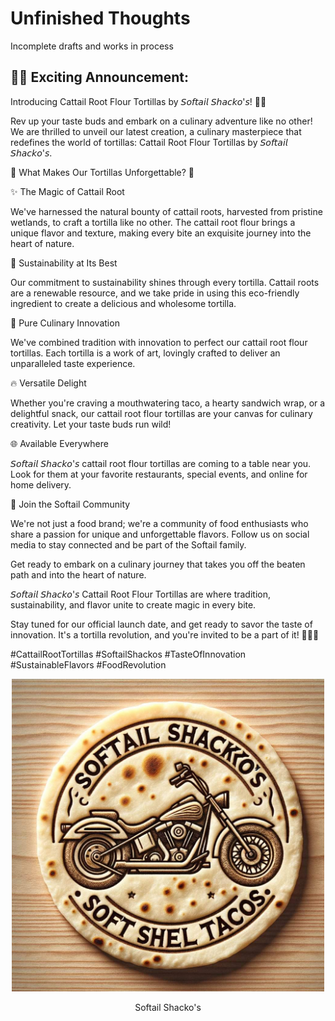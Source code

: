 # Unfinished Thoughts

Incomplete drafts and works in process

## 🌿🌮 Exciting Announcement:

Introducing Cattail Root Flour Tortillas by 𝘚𝘰𝘧𝘵𝘢𝘪𝘭 𝘚𝘩𝘢𝘤𝘬𝘰'𝘴! 🌮🌿

Rev up your taste buds and embark on a culinary adventure like no other! We are thrilled to unveil our latest creation, a culinary masterpiece that redefines the world of tortillas: Cattail Root Flour Tortillas by 𝘚𝘰𝘧𝘵𝘢𝘪𝘭 𝘚𝘩𝘢𝘤𝘬𝘰'𝘴.

🌟 What Makes Our Tortillas Unforgettable? 🌟

✨ The Magic of Cattail Root

We've harnessed the natural bounty of cattail roots, harvested from pristine wetlands, to craft a tortilla like no other. The cattail root flour brings a unique flavor and texture, making every bite an exquisite journey into the heart of nature.

🍃 Sustainability at Its Best

Our commitment to sustainability shines through every tortilla. Cattail roots are a renewable resource, and we take pride in using this eco-friendly ingredient to create a delicious and wholesome tortilla.

🎉 Pure Culinary Innovation

We've combined tradition with innovation to perfect our cattail root flour tortillas. Each tortilla is a work of art, lovingly crafted to deliver an unparalleled taste experience.

🔥 Versatile Delight

Whether you're craving a mouthwatering taco, a hearty sandwich wrap, or a delightful snack, our cattail root flour tortillas are your canvas for culinary creativity. Let your taste buds run wild!

🌐 Available Everywhere

𝘚𝘰𝘧𝘵𝘢𝘪𝘭 𝘚𝘩𝘢𝘤𝘬𝘰'𝘴 cattail root flour tortillas are coming to a table near you. Look for them at your favorite restaurants, special events, and online for home delivery.

🤝 Join the Softail Community

We're not just a food brand; we're a community of food enthusiasts who share a passion for unique and unforgettable flavors. Follow us on social media to stay connected and be part of the Softail family.

Get ready to embark on a culinary journey that takes you off the beaten path and into the heart of nature.

𝘚𝘰𝘧𝘵𝘢𝘪𝘭 𝘚𝘩𝘢𝘤𝘬𝘰'𝘴 Cattail Root Flour Tortillas are where tradition, sustainability, and flavor unite to create magic in every bite.

Stay tuned for our official launch date, and get ready to savor the taste of innovation. It's a tortilla revolution, and you're invited to be a part of it! 🌮🍃✨

#CattailRootTortillas #SoftailShackos #TasteOfInnovation #SustainableFlavors #FoodRevolution

<p align="center">
  <img src="Images/softail-shackos.jpg" width="500px"/>
  <p align="center"><i></i>Softail Shacko's</p>
</p>

